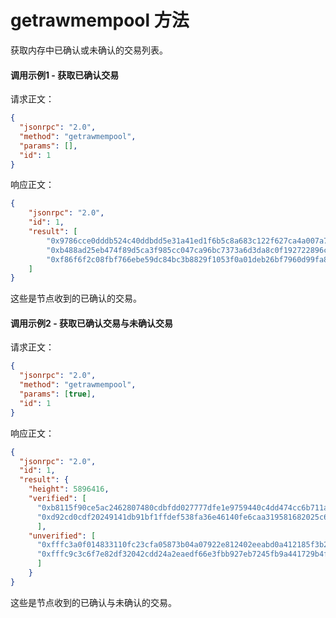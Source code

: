 # getrawmempool 方法

获取内存中已确认或未确认的交易列表。

#### 调用示例1 - 获取已确认交易

请求正文：

```json
{
  "jsonrpc": "2.0",
  "method": "getrawmempool",
  "params": [],
  "id": 1
}
```

响应正文：

```json
{
    "jsonrpc": "2.0",
    "id": 1,
    "result": [
        "0x9786cce0dddb524c40ddbdd5e31a41ed1f6b5c8a683c122f627ca4a007a7cf4e",
        "0xb488ad25eb474f89d5ca3f985cc047ca96bc7373a6d3da8c0f192722896c1cd7",
        "0xf86f6f2c08fbf766ebe59dc84bc3b8829f1053f0a01deb26bf7960d99fa86cd6"
    ]
}
```

这些是节点收到的已确认的交易。

#### 调用示例2 - 获取已确认交易与未确认交易

请求正文：

```json
{
  "jsonrpc": "2.0",
  "method": "getrawmempool",
  "params": [true],
  "id": 1
}
```

响应正文：

```json
{
  "jsonrpc": "2.0",
  "id": 1,
  "result": {
    "height": 5896416,
    "verified": [
      "0xb8115f90ce5ac2462807480cdbfdd027777dfe1e9759440c4dd474cc6b711ad1",
      "0xd92cd0cdf20249141db91bf1ffdef538fa36e46140fe6caa319581682025c687"
      ],
    "unverified": [
      "0xfffc3a0f014833110fc23cfa05873b04a07922e812402eeabd0a412185f3b2b4",
      "0xfffc9c3c6f7e82df32042cdd24a2eaedf66e3fbb927eb7245fb9a441729b4f07"
      ]
    }
}    
```

这些是节点收到的已确认与未确认的交易。
